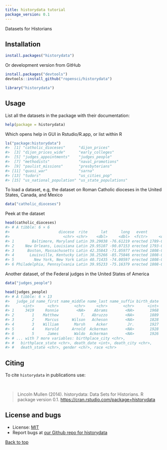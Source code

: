 ```yaml
---
title: historydata tutorial
package_version: 0.1
---
```




Datasets for Historians

<section id="installation">

## Installation


```r
install.packages("historydata")
```

Or development version from GitHub


```r
install.packages("devtools")
devtools::install_github("ropensci/historydata")
```


```r
library("historydata")
```

<section id="usage">

## Usage

List all the datasets in the package with their documentation:


```r
help(package = historydata)
```

Which opens help in GUI in Rstudio/R.app, or list within R


```r
ls("package:historydata")
#>  [1] "catholic_dioceses"      "dijon_prices"
#>  [3] "dijon_prices_wide"      "early_colleges"
#>  [5] "judges_appointments"    "judges_people"
#>  [7] "methodists"             "naval_promotions"
#>  [9] "paulist_missions"       "presbyterians"
#> [11] "quasi_war"              "sarna"
#> [13] "tudors"                 "us_cities_pop"
#> [15] "us_national_population" "us_state_populations"
```

To load a dataset, e.g, the dataset on Roman Catholic dioceses in the United States, Canada, and Mexico


```r
data("catholic_dioceses")
```

Peek at the dataset


```r
head(catholic_dioceses)
#> # A tibble: 6 × 6
#>                      diocese  rite      lat      long   event       date
#>                        <chr> <chr>    <dbl>     <dbl>  <fctr>     <dttm>
#> 1        Baltimore, Maryland Latin 39.29038 -76.61219 erected 1789-04-06
#> 2     New Orleans, Louisiana Latin 29.95107 -90.07153 erected 1793-04-25
#> 3      Boston, Massachusetts Latin 42.35843 -71.05977 erected 1808-04-08
#> 4       Louisville, Kentucky Latin 38.25266 -85.75846 erected 1808-04-08
#> 5         New York, New York Latin 40.71435 -74.00597 erected 1808-04-08
#> 6 Philadelphia, Pennsylvania Latin 39.95233 -75.16379 erected 1808-04-08
```

Another dataset, of the Federal judges in the United States of America


```r
data("judges_people")
```


```r
head(judges_people)
#> # A tibble: 6 × 13
#>   judge_id name_first name_middle name_last name_suffix birth_date
#>      <int>      <chr>       <chr>     <chr>       <chr>      <int>
#> 1     3419     Ronnie        <NA>    Abrams        <NA>       1968
#> 2        1    Matthew          T.   Abruzzo        <NA>       1889
#> 3        2     Marcus      Wilson   Acheson        <NA>       1828
#> 4        3    William       Marsh     Acker         Jr.       1927
#> 5        4     Harold      Arnold  Ackerman        <NA>       1928
#> 6        5      James       Waldo  Ackerman        <NA>       1926
#> # ... with 7 more variables: birthplace_city <chr>,
#> #   birthplace_state <chr>, death_date <int>, death_city <chr>,
#> #   death_state <chr>, gender <chr>, race <chr>
```


<section id="citing">

## Citing

To cite `historydata` in publications use:

<br>

> Lincoln Mullen (2014). historydata: Data Sets for Historians. R package version 0.1.
  https://cran.rstudio.com/package=historydata

<section id="license_bugs">

## License and bugs

* License: [MIT](http://opensource.org/licenses/MIT)
* Report bugs at [our Github repo for historydata](https://github.com/ropensci/historydata/issues?state=open)

[Back to top](#top)
